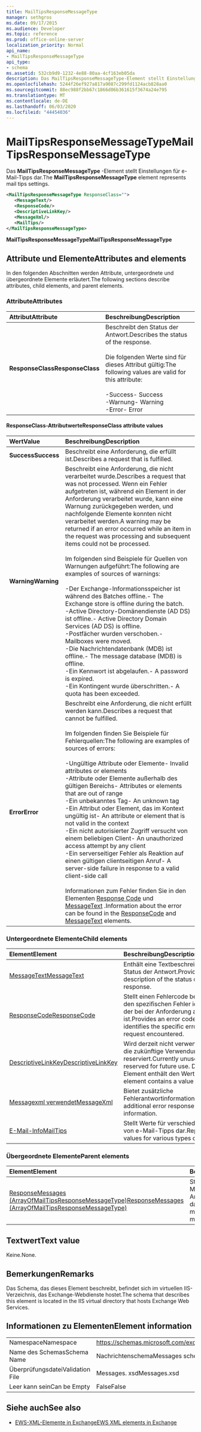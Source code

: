 ```yaml
---
title: MailTipsResponseMessageType
manager: sethgros
ms.date: 09/17/2015
ms.audience: Developer
ms.topic: reference
ms.prod: office-online-server
localization_priority: Normal
api_name:
- MailTipsResponseMessageType
api_type:
- schema
ms.assetid: 532cb9d9-1232-4e88-80aa-4cf163eb05da
description: Das MailTipsResponseMessageType-Element stellt Einstellungen für e-Mail-Tipps dar.
ms.openlocfilehash: 5244f26ef927a817a9087c299fd1124acb828aa0
ms.sourcegitcommit: 88ec988f2bb67c1866d06b361615f3674a24e795
ms.translationtype: MT
ms.contentlocale: de-DE
ms.lasthandoff: 06/03/2020
ms.locfileid: "44454036"
---
```

# <a name="mailtipsresponsemessagetype"></a><span data-ttu-id="03f9c-103">MailTipsResponseMessageType</span><span class="sxs-lookup"><span data-stu-id="03f9c-103">MailTipsResponseMessageType</span></span>

<span data-ttu-id="03f9c-104">Das **MailTipsResponseMessageType** -Element stellt Einstellungen für e-Mail-Tipps dar.</span><span class="sxs-lookup"><span data-stu-id="03f9c-104">The **MailTipsResponseMessageType** element represents mail tips settings.</span></span> 
  
```XML
<MailTipsResponseMessageType ResponseClass="">
   <MessageText/>
   <ResponseCode/>
   <DescriptiveLinkKey/>
   <MessageXml/>
   <MailTips/>
</MailTipsResponseMessageType>
```

 <span data-ttu-id="03f9c-105">**MailTipsResponseMessageType**</span><span class="sxs-lookup"><span data-stu-id="03f9c-105">**MailTipsResponseMessageType**</span></span>
## <a name="attributes-and-elements"></a><span data-ttu-id="03f9c-106">Attribute und Elemente</span><span class="sxs-lookup"><span data-stu-id="03f9c-106">Attributes and elements</span></span>

<span data-ttu-id="03f9c-107">In den folgenden Abschnitten werden Attribute, untergeordnete und übergeordnete Elemente erläutert.</span><span class="sxs-lookup"><span data-stu-id="03f9c-107">The following sections describe attributes, child elements, and parent elements.</span></span>
  
### <a name="attributes"></a><span data-ttu-id="03f9c-108">Attribute</span><span class="sxs-lookup"><span data-stu-id="03f9c-108">Attributes</span></span>

|<span data-ttu-id="03f9c-109">**Attribut**</span><span class="sxs-lookup"><span data-stu-id="03f9c-109">**Attribute**</span></span>|<span data-ttu-id="03f9c-110">**Beschreibung**</span><span class="sxs-lookup"><span data-stu-id="03f9c-110">**Description**</span></span>|
|:-----|:-----|
|<span data-ttu-id="03f9c-111">**ResponseClass**</span><span class="sxs-lookup"><span data-stu-id="03f9c-111">**ResponseClass**</span></span> <br/> | <span data-ttu-id="03f9c-112">Beschreibt den Status der Antwort.</span><span class="sxs-lookup"><span data-stu-id="03f9c-112">Describes the status of the response.</span></span> <br/><br/><span data-ttu-id="03f9c-113">Die folgenden Werte sind für dieses Attribut gültig:</span><span class="sxs-lookup"><span data-stu-id="03f9c-113">The following values are valid for this attribute:</span></span>  <br/><br/><span data-ttu-id="03f9c-114">-Success</span><span class="sxs-lookup"><span data-stu-id="03f9c-114">-  Success</span></span>  <br/><span data-ttu-id="03f9c-115">-Warnung</span><span class="sxs-lookup"><span data-stu-id="03f9c-115">-  Warning</span></span>  <br/><span data-ttu-id="03f9c-116">-Error</span><span class="sxs-lookup"><span data-stu-id="03f9c-116">-  Error</span></span>  <br/> |
   
#### <a name="responseclass-attribute-values"></a><span data-ttu-id="03f9c-117">ResponseClass-Attributwerte</span><span class="sxs-lookup"><span data-stu-id="03f9c-117">ResponseClass attribute values</span></span>

|<span data-ttu-id="03f9c-118">**Wert**</span><span class="sxs-lookup"><span data-stu-id="03f9c-118">**Value**</span></span>|<span data-ttu-id="03f9c-119">**Beschreibung**</span><span class="sxs-lookup"><span data-stu-id="03f9c-119">**Description**</span></span>|
|:-----|:-----|
|<span data-ttu-id="03f9c-120">**Success**</span><span class="sxs-lookup"><span data-stu-id="03f9c-120">**Success**</span></span> <br/> |<span data-ttu-id="03f9c-121">Beschreibt eine Anforderung, die erfüllt ist.</span><span class="sxs-lookup"><span data-stu-id="03f9c-121">Describes a request that is fulfilled.</span></span>  <br/> |
|<span data-ttu-id="03f9c-122">**Warning**</span><span class="sxs-lookup"><span data-stu-id="03f9c-122">**Warning**</span></span> <br/> | <span data-ttu-id="03f9c-123">Beschreibt eine Anforderung, die nicht verarbeitet wurde.</span><span class="sxs-lookup"><span data-stu-id="03f9c-123">Describes a request that was not processed.</span></span> <span data-ttu-id="03f9c-124">Wenn ein Fehler aufgetreten ist, während ein Element in der Anforderung verarbeitet wurde, kann eine Warnung zurückgegeben werden, und nachfolgende Elemente konnten nicht verarbeitet werden.</span><span class="sxs-lookup"><span data-stu-id="03f9c-124">A warning may be returned if an error occurred while an item in the request was processing and subsequent items could not be processed.</span></span> <br/><br/><span data-ttu-id="03f9c-125">Im folgenden sind Beispiele für Quellen von Warnungen aufgeführt:</span><span class="sxs-lookup"><span data-stu-id="03f9c-125">The following are examples of sources of warnings:</span></span> <br/> <br/><span data-ttu-id="03f9c-126">-Der Exchange-Informationsspeicher ist während des Batches offline.</span><span class="sxs-lookup"><span data-stu-id="03f9c-126">-  The Exchange store is offline during the batch.</span></span>  <br/><span data-ttu-id="03f9c-127">-Active Directory-Domänendienste (AD DS) ist offline.</span><span class="sxs-lookup"><span data-stu-id="03f9c-127">-  Active Directory Domain Services (AD DS) is offline.</span></span>  <br/><span data-ttu-id="03f9c-128">-Postfächer wurden verschoben.</span><span class="sxs-lookup"><span data-stu-id="03f9c-128">-  Mailboxes were moved.</span></span>  <br/><span data-ttu-id="03f9c-129">-Die Nachrichtendatenbank (MDB) ist offline.</span><span class="sxs-lookup"><span data-stu-id="03f9c-129">-  The message database (MDB) is offline.</span></span>  <br/><span data-ttu-id="03f9c-130">-Ein Kennwort ist abgelaufen.</span><span class="sxs-lookup"><span data-stu-id="03f9c-130">-  A password is expired.</span></span>  <br/><span data-ttu-id="03f9c-131">-Ein Kontingent wurde überschritten.</span><span class="sxs-lookup"><span data-stu-id="03f9c-131">-  A quota has been exceeded.</span></span>  <br/> |
|<span data-ttu-id="03f9c-132">**Error**</span><span class="sxs-lookup"><span data-stu-id="03f9c-132">**Error**</span></span> <br/> | <span data-ttu-id="03f9c-133">Beschreibt eine Anforderung, die nicht erfüllt werden kann.</span><span class="sxs-lookup"><span data-stu-id="03f9c-133">Describes a request that cannot be fulfilled.</span></span> <br/><br/><span data-ttu-id="03f9c-134">Im folgenden finden Sie Beispiele für Fehlerquellen:</span><span class="sxs-lookup"><span data-stu-id="03f9c-134">The following are examples of sources of errors:</span></span>  <br/><br/><span data-ttu-id="03f9c-135">-Ungültige Attribute oder Elemente</span><span class="sxs-lookup"><span data-stu-id="03f9c-135">-  Invalid attributes or elements</span></span>  <br/><span data-ttu-id="03f9c-136">-Attribute oder Elemente außerhalb des gültigen Bereichs</span><span class="sxs-lookup"><span data-stu-id="03f9c-136">-  Attributes or elements that are out of range</span></span>  <br/><span data-ttu-id="03f9c-137">-Ein unbekanntes Tag</span><span class="sxs-lookup"><span data-stu-id="03f9c-137">-  An unknown tag</span></span>  <br/><span data-ttu-id="03f9c-138">-Ein Attribut oder Element, das im Kontext ungültig ist</span><span class="sxs-lookup"><span data-stu-id="03f9c-138">-  An attribute or element that is not valid in the context</span></span>  <br/><span data-ttu-id="03f9c-139">-Ein nicht autorisierter Zugriff versucht von einem beliebigen Client</span><span class="sxs-lookup"><span data-stu-id="03f9c-139">-  An unauthorized access attempt by any client</span></span>  <br/><span data-ttu-id="03f9c-140">-Ein serverseitiger Fehler als Reaktion auf einen gültigen clientseitigen Anruf</span><span class="sxs-lookup"><span data-stu-id="03f9c-140">-  A server-side failure in response to a valid client-side call</span></span>  <br/><br/>  <span data-ttu-id="03f9c-141">Informationen zum Fehler finden Sie in den Elementen [Response Code](responsecode.md) und [MessageText](messagetext.md) .</span><span class="sxs-lookup"><span data-stu-id="03f9c-141">Information about the error can be found in the [ResponseCode](responsecode.md) and [MessageText](messagetext.md) elements.</span></span>  <br/> |
   
### <a name="child-elements"></a><span data-ttu-id="03f9c-142">Untergeordnete Elemente</span><span class="sxs-lookup"><span data-stu-id="03f9c-142">Child elements</span></span>

|<span data-ttu-id="03f9c-143">**Element**</span><span class="sxs-lookup"><span data-stu-id="03f9c-143">**Element**</span></span>|<span data-ttu-id="03f9c-144">**Beschreibung**</span><span class="sxs-lookup"><span data-stu-id="03f9c-144">**Description**</span></span>|
|:-----|:-----|
|[<span data-ttu-id="03f9c-145">MessageText</span><span class="sxs-lookup"><span data-stu-id="03f9c-145">MessageText</span></span>](messagetext.md) <br/> |<span data-ttu-id="03f9c-146">Enthält eine Textbeschreibung des Status der Antwort.</span><span class="sxs-lookup"><span data-stu-id="03f9c-146">Provides a text description of the status of the response.</span></span>  <br/> |
|[<span data-ttu-id="03f9c-147">ResponseCode</span><span class="sxs-lookup"><span data-stu-id="03f9c-147">ResponseCode</span></span>](responsecode.md) <br/> |<span data-ttu-id="03f9c-148">Stellt einen Fehlercode bereit, der den spezifischen Fehler identifiziert, der bei der Anforderung aufgetreten ist.</span><span class="sxs-lookup"><span data-stu-id="03f9c-148">Provides an error code that identifies the specific error that the request encountered.</span></span>  <br/> |
|[<span data-ttu-id="03f9c-149">DescriptiveLinkKey</span><span class="sxs-lookup"><span data-stu-id="03f9c-149">DescriptiveLinkKey</span></span>](descriptivelinkkey.md) <br/> |<span data-ttu-id="03f9c-150">Wird derzeit nicht verwendet und für die zukünftige Verwendung reserviert.</span><span class="sxs-lookup"><span data-stu-id="03f9c-150">Currently unused and reserved for future use.</span></span> <span data-ttu-id="03f9c-151">Dieses Element enthält den Wert 0.</span><span class="sxs-lookup"><span data-stu-id="03f9c-151">This element contains a value of 0.</span></span>  <br/> |
|[<span data-ttu-id="03f9c-152">Messagexml verwendet</span><span class="sxs-lookup"><span data-stu-id="03f9c-152">MessageXml</span></span>](messagexml.md) <br/> |<span data-ttu-id="03f9c-153">Bietet zusätzliche Fehlerantwortinformationen.</span><span class="sxs-lookup"><span data-stu-id="03f9c-153">Provides additional error response information.</span></span>  <br/> |
|[<span data-ttu-id="03f9c-154">E-Mail-Info</span><span class="sxs-lookup"><span data-stu-id="03f9c-154">MailTips</span></span>](mailtips.md) <br/> |<span data-ttu-id="03f9c-155">Stellt Werte für verschiedene Arten von e-Mail-Tipps dar.</span><span class="sxs-lookup"><span data-stu-id="03f9c-155">Represents values for various types of mail tips.</span></span>  <br/> |
   
### <a name="parent-elements"></a><span data-ttu-id="03f9c-156">Übergeordnete Elemente</span><span class="sxs-lookup"><span data-stu-id="03f9c-156">Parent elements</span></span>

|<span data-ttu-id="03f9c-157">**Element**</span><span class="sxs-lookup"><span data-stu-id="03f9c-157">**Element**</span></span>|<span data-ttu-id="03f9c-158">**Beschreibung**</span><span class="sxs-lookup"><span data-stu-id="03f9c-158">**Description**</span></span>|
|:-----|:-----|
|[<span data-ttu-id="03f9c-159">ResponseMessages (ArrayOfMailTipsResponseMessageType)</span><span class="sxs-lookup"><span data-stu-id="03f9c-159">ResponseMessages (ArrayOfMailTipsResponseMessageType)</span></span>](responsemessages-arrayofmailtipsresponsemessagetype.md) <br/> |<span data-ttu-id="03f9c-160">Stellt eine Liste der e-Mail-Tipps Antwortnachrichten dar.</span><span class="sxs-lookup"><span data-stu-id="03f9c-160">Represents a list of mail tips response messages.</span></span>  <br/> |
   
## <a name="text-value"></a><span data-ttu-id="03f9c-161">Textwert</span><span class="sxs-lookup"><span data-stu-id="03f9c-161">Text value</span></span>

<span data-ttu-id="03f9c-162">Keine.</span><span class="sxs-lookup"><span data-stu-id="03f9c-162">None.</span></span>
  
## <a name="remarks"></a><span data-ttu-id="03f9c-163">Bemerkungen</span><span class="sxs-lookup"><span data-stu-id="03f9c-163">Remarks</span></span>

<span data-ttu-id="03f9c-164">Das Schema, das dieses Element beschreibt, befindet sich im virtuellen IIS-Verzeichnis, das Exchange-Webdienste hostet.</span><span class="sxs-lookup"><span data-stu-id="03f9c-164">The schema that describes this element is located in the IIS virtual directory that hosts Exchange Web Services.</span></span>
  
## <a name="element-information"></a><span data-ttu-id="03f9c-165">Informationen zu Elementen</span><span class="sxs-lookup"><span data-stu-id="03f9c-165">Element information</span></span>

|||
|:-----|:-----|
|<span data-ttu-id="03f9c-166">Namespace</span><span class="sxs-lookup"><span data-stu-id="03f9c-166">Namespace</span></span>  <br/> |https://schemas.microsoft.com/exchange/services/2006/messages  <br/> |
|<span data-ttu-id="03f9c-167">Name des Schemas</span><span class="sxs-lookup"><span data-stu-id="03f9c-167">Schema Name</span></span>  <br/> |<span data-ttu-id="03f9c-168">Nachrichtenschema</span><span class="sxs-lookup"><span data-stu-id="03f9c-168">Messages schema</span></span>  <br/> |
|<span data-ttu-id="03f9c-169">Überprüfungsdatei</span><span class="sxs-lookup"><span data-stu-id="03f9c-169">Validation File</span></span>  <br/> |<span data-ttu-id="03f9c-170">Messages. xsd</span><span class="sxs-lookup"><span data-stu-id="03f9c-170">Messages.xsd</span></span>  <br/> |
|<span data-ttu-id="03f9c-171">Leer kann sein</span><span class="sxs-lookup"><span data-stu-id="03f9c-171">Can be Empty</span></span>  <br/> |<span data-ttu-id="03f9c-172">False</span><span class="sxs-lookup"><span data-stu-id="03f9c-172">False</span></span>  <br/> |
   
## <a name="see-also"></a><span data-ttu-id="03f9c-173">Siehe auch</span><span class="sxs-lookup"><span data-stu-id="03f9c-173">See also</span></span>

- [<span data-ttu-id="03f9c-174">EWS-XML-Elemente in Exchange</span><span class="sxs-lookup"><span data-stu-id="03f9c-174">EWS XML elements in Exchange</span></span>](ews-xml-elements-in-exchange.md)

